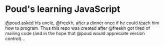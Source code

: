 # Poud's learning JavaScript
@poud asked his uncle, @freekh, after a dinner once if he could teach him how to program.
Thus this repo was created after @freekh got tired of mailing code (and in the hope that @poud would appreciate version control)...
